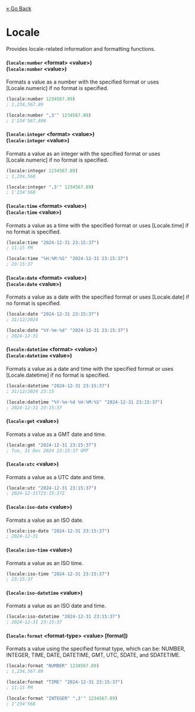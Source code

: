 [&laquo; Go Back](./Expr.md)
# Locale
Provides locale-related information and formatting functions.

#### (`locale:number` \<format> \<value>)<br/>(`locale:number` \<value>)
Formats a value as a number with the specified format or uses [Locale.numeric] if no format is specified.
```lisp
(locale:number 1234567.89)
; 1,234,567.89

(locale:number ",3'" 1234567.89)
; 1'234'567,890
```

#### (`locale:integer` \<format> \<value>)<br/>(`locale:integer` \<value>)
Formats a value as an integer with the specified format or uses [Locale.numeric] if no format is specified.
```lisp
(locale:integer 1234567.89)
; 1,234,568

(locale:integer ",3'" 1234567.89)
; 1'234'568
```

#### (`locale:time` \<format> \<value>)<br/>(`locale:time` \<value>)
Formats a value as a time with the specified format or uses [Locale.time] if no format is specified.
```lisp
(locale:time "2024-12-31 23:15:37")
; 11:15 PM

(locale:time "%H:%M:%S" "2024-12-31 23:15:37")
; 23:15:37
```

#### (`locale:date` \<format> \<value>)<br/>(`locale:date` \<value>)
Formats a value as a date with the specified format or uses [Locale.date] if no format is specified.
```lisp
(locale:date "2024-12-31 23:15:37")
; 31/12/2024

(locale:date "%Y-%m-%d" "2024-12-31 23:15:37")
; 2024-12-31
```

#### (`locale:datetime` \<format> \<value>)<br/>(`locale:datetime` \<value>)
Formats a value as a date and time with the specified format or uses [Locale.datetime] if no format is specified.
```lisp
(locale:datetime "2024-12-31 23:15:37")
; 31/12/2024 23:15

(locale:datetime "%Y-%m-%d %H:%M:%S" "2024-12-31 23:15:37")
; 2024-12-31 23:15:37
```

#### (`locale:gmt` \<value>)
Formats a value as a GMT date and time.
```lisp
(locale:gmt "2024-12-31 23:15:37")
; Tue, 31 Dec 2024 23:15:37 GMT
```

#### (`locale:utc` \<value>)
Formats a value as a UTC date and time.
```lisp
(locale:utc "2024-12-31 23:15:37")
; 2024-12-31T23:15:37Z
```

#### (`locale:iso-date` \<value>)
Formats a value as an ISO date.
```lisp
(locale:iso-date "2024-12-31 23:15:37")
; 2024-12-31
```

#### (`locale:iso-time` \<value>)
Formats a value as an ISO time.
```lisp
(locale:iso-time "2024-12-31 23:15:37")
; 23:15:37
```

#### (`locale:iso-datetime` \<value>)
Formats a value as an ISO date and time.
```lisp
(locale:iso-datetime "2024-12-31 23:15:37")
; 2024-12-31 23:15:37
```

#### (`locale:format` \<format-type> \<value> [format])
Formats a value using the specified format type, which can be: NUMBER, INTEGER, TIME, DATE, DATETIME, GMT, UTC, SDATE, and SDATETIME.
```lisp
(locale:format "NUMBER" 1234567.89)
; 1,234,567.89

(locale:format "TIME" "2024-12-31 23:15:37")
; 11:15 PM

(locale:format "INTEGER" ",3'" 1234567.89)
; 1'234'568
```
